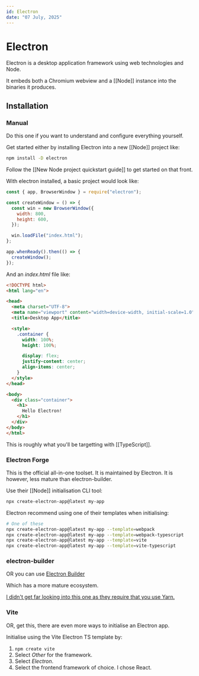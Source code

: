 ```yaml
---
id: Electron
date: "07 July, 2025"
---
```


# Electron

Electron is a desktop application framework using web technologies and Node.

It embeds both a Chromium webview and a [[Node]] instance into the binaries it
produces.

## Installation

### Manual

Do this one if you want to understand and configure everything yourself.

Get started either by installing Electron into a new [[Node]] project like:
```bash
npm install -D electron
```

Follow the [[New Node project quickstart guide]] to get started on that front.

With electron installed, a basic project would look like:
```index.js
const { app, BrowserWindow } = require("electron");

const createWindow = () => {
  const win = new BrowserWindow({
    width: 800,
    height: 600,
  });

  win.loadFile("index.html");
};

app.whenReady().then(() => {
  createWindow();
});
```

And an _index.html_ file like:
```html
<!DOCTYPE html>
<html lang="en">

<head>
  <meta charset="UTF-8">
  <meta name="viewport" content="width=device-width, initial-scale=1.0">
  <title>Desktop App</title>

  <style>
    .container {
      width: 100%;
      height: 100%;

      display: flex;
      justify-content: center;
      align-items: center;
    }
  </style>
</head>

<body>
  <div class="container">
    <h1>
      Hello Electron!
    </h1>
  </div>
</body>
</html>
```

This is roughly what you'll be targetting with [[TypeScript]].

### Electron Forge

This is the official all-in-one toolset. It is maintained by Electron. It is
however, less mature than electron-builder.

Use their [[Node]] initialisation CLI tool:
```bash
npx create-electron-app@latest my-app
```

Electron recommend using one of their templates when initialising:
```bash
# One of these
npx create-electron-app@latest my-app --template=webpack
npx create-electron-app@latest my-app --template=webpack-typescript
npx create-electron-app@latest my-app --template=vite
npx create-electron-app@latest my-app --template=vite-typescript
```

### electron-builder

OR you can use [Electron Builder](https://www.electron.build/#installation)

Which has a more mature ecosystem.

[I didn't get far looking into this one as they require that you use Yarn.](https://github.com/electron-userland/electron-builder/issues/1147#issuecomment-276284477)

### Vite

OR, get this, there are even more ways to initialise an Electron app.

Initialise using the Vite Electron TS template by:
1. `npm create vite`
2. Select _Other_ for the framework.
3. Select _Electron_.
4. Select the frontend framework of choice. I chose React.

